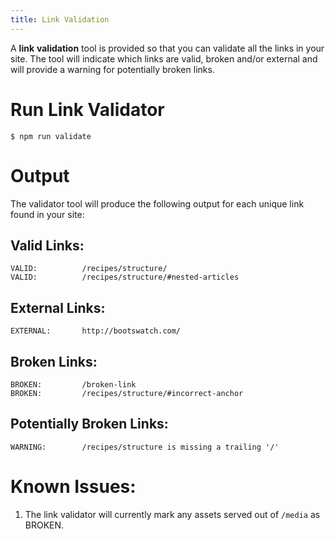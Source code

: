 ```yaml
---
title: Link Validation
---
```

A **link** **validation** tool is provided so that you can validate all the links in your site.
The tool will indicate which links are valid, broken and/or external and will provide a warning for potentially broken links.

# Run Link Validator

```
$ npm run validate
```

# Output

The validator tool will produce the following output for each unique link found in your site:

## Valid Links:

```
VALID:          /recipes/structure/
VALID:          /recipes/structure/#nested-articles
```

## External Links:

```
EXTERNAL:       http://bootswatch.com/
```

## Broken Links:

```
BROKEN:         /broken-link
BROKEN:         /recipes/structure/#incorrect-anchor
```

## Potentially Broken Links:

```
WARNING:        /recipes/structure is missing a trailing '/'
```

# Known Issues:

1. The link validator will currently mark any assets served out of `/media` as BROKEN.